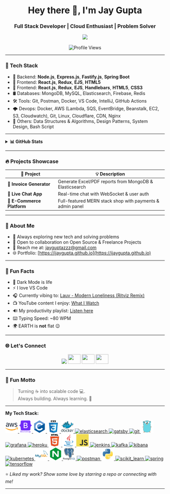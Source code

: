 <h1 align="center">Hey there 👋, I'm Jay Gupta</h1>
<h3 align="center">Full Stack Developer | Cloud Enthusiast | Problem Solver</h3>

<p align="center">
  <img src="https://readme-typing-svg.herokuapp.com?font=Fira+Code&size=22&pause=1000&center=true&vCenter=true&width=500&lines=Full+Stack+Developer;Node.js+%7C+Spring+Boot+%7C+React+Enthusiast;Lifelong+Learner+%F0%9F%93%9A;Let%E2%80%99s+Build+Something+Awesome+Together+%F0%9F%9A%80" />
</p>

<p align="center">
  <img src="https://komarev.com/ghpvc/?username=ijaygupta&label=Profile+Views&color=0e75b6&style=flat" alt="Profile Views" />
</p>

---

### 🚀 Tech Stack
 - 🧠 Backend: **Node.js**, **Express.js**, **Fastify.js**, **Spring Boot**
 - 🎨 Frontend: **React.js**, **Redux**, **EJS**, **HTML5**
 - 🎨 Frontend: **React.js**, **Redux**, **EJS**, **Handlebars**, **HTML5**, **CSS3**
 - 🛢️ Databases: MongoDB, MySQL, Elasticsearch, Firebase, Redis
 - 🛠️ Tools: Git, Postman, Docker, VS Code, IntelliJ, GitHub Actions
 - 🌩 Devops: Docker, AWS (Lambda, SQS, EventBridge, Beanstalk, EC2, S3, Cloudwatch), Git, Linux, Cloudflare, CDN, Nginx
 - 🥽 Others: Data Structures & Algorithms, Design Patterns, System Design, Bash Script 

---

<details>
  <summary><b>📊 GitHub Stats</b></summary>
  <p align="center"> <img src="https://github-readme-stats.vercel.app/api?username=iJaygupta&show_icons=true&theme=gotham" alt="Jay Gupta | Stats" />
</details>



---

### 🔥 Projects Showcase

| 🚀 Project | 💡 Description |
|-----------|----------------|
| 🧾 **Invoice Generator** | Generate Excel/PDF reports from MongoDB & Elasticsearch |
| 💬 **Live Chat App** | Real-time chat with WebSocket & user auth |
| 🛒 **E-Commerce Platform** | Full-featured MERN stack shop with payments & admin panel |

---

### 🧩 About Me

- 🎯 Always exploring new tech and solving problems
- 🤝 Open to collaboration on Open Source & Freelance Projects
- 📧 Reach me at: [jayguptazzz@gmail.com](mailto:jayguptazzz@gmail.com)
- 🌐 Portfolio: [https://ijaygupta.github.io](https://ijaygupta.github.io)

---

### 🎯 Fun Facts

- 🌚 Dark Mode is life
- ⚡ I love VS Code
- 🎧 Currently vibing to: [Lauv - Modern Loneliness (Ritviz Remix)](https://youtu.be/OmF1AY3sO9Q)
- 📺 YouTube content I enjoy: [What I Watch](https://www.youtube.com/channel/UCUuDUW0Y6IQZYDvH1QQBsgA)
- 🔊 My productivity playlist: [Listen here](https://www.youtube.com/playlist?list=PL-Nb4b-00lSC7G4DMrT-YxgVtR9MMgsRV)
- ⌨️ Typing Speed: ~80 WPM
- 🌍 EARTH is <b>not</b> flat 😉

---

### 🌐 Let's Connect

<p align="center">
  <a href="https://ijaygupta.github.io"><img src="https://img.shields.io/badge/-Portfolio-000?style=for-the-badge&logo=vercel&logoColor=white" /></a>
  <a href="https://www.linkedin.com/in/ijaygupta" target="_blank"><img src="https://raw.githubusercontent.com/rahuldkjain/github-profile-readme-generator/master/src/images/icons/Social/linked-in-alt.svg" height="30" width="40" /></a>
  <a href="https://instagram.com/jaygpta" target="_blank"><img src="https://raw.githubusercontent.com/rahuldkjain/github-profile-readme-generator/master/src/images/icons/Social/instagram.svg" height="30" width="40" /></a>
  <a href="https://medium.com/@ijaygupta" target="_blank"><img src="https://raw.githubusercontent.com/rahuldkjain/github-profile-readme-generator/master/src/images/icons/Social/medium.svg" height="30" width="40" /></a>
</p>

---

### 🌟 Fun Motto

> Turning ☕ into scalable code 💻.  
> Always building. Always learning. 🚀

---

**My Tech Stack:**

  <p align="left"> <a href="https://aws.amazon.com" target="_blank" rel="noreferrer"> <img src="https://raw.githubusercontent.com/devicons/devicon/master/icons/amazonwebservices/amazonwebservices-original-wordmark.svg" alt="aws" width="40" height="40"/> </a> <a href="https://getbootstrap.com" target="_blank" rel="noreferrer"> <img src="https://raw.githubusercontent.com/devicons/devicon/master/icons/bootstrap/bootstrap-plain-wordmark.svg" alt="bootstrap" width="40" height="40"/> </a> <a href="https://www.cprogramming.com/" target="_blank" rel="noreferrer"> <img src="https://raw.githubusercontent.com/devicons/devicon/master/icons/c/c-original.svg" alt="c" width="40" height="40"/> </a> <a href="https://www.w3schools.com/css/" target="_blank" rel="noreferrer"> <img src="https://raw.githubusercontent.com/devicons/devicon/master/icons/css3/css3-original-wordmark.svg" alt="css3" width="40" height="40"/> </a> <a href="https://www.docker.com/" target="_blank" rel="noreferrer"> <img src="https://raw.githubusercontent.com/devicons/devicon/master/icons/docker/docker-original-wordmark.svg" alt="docker" width="40" height="40"/> </a> <a href="https://www.elastic.co" target="_blank" rel="noreferrer"> <img src="https://www.vectorlogo.zone/logos/elastic/elastic-icon.svg" alt="elasticsearch" width="40" height="40"/> </a> <a href="https://www.gatsbyjs.com/" target="_blank" rel="noreferrer"> <img src="https://www.vectorlogo.zone/logos/gatsbyjs/gatsbyjs-icon.svg" alt="gatsby" width="40" height="40"/> </a> <a href="https://git-scm.com/" target="_blank" rel="noreferrer"> <img src="https://www.vectorlogo.zone/logos/git-scm/git-scm-icon.svg" alt="git" width="40" height="40"/> </a> <a href="https://golang.org" target="_blank" rel="noreferrer"> <img src="https://raw.githubusercontent.com/devicons/devicon/master/icons/go/go-original.svg" alt="go" width="40" height="40"/> </a> <a href="https://grafana.com" target="_blank" rel="noreferrer"> <img src="https://www.vectorlogo.zone/logos/grafana/grafana-icon.svg" alt="grafana" width="40" height="40"/> </a> <a href="https://heroku.com" target="_blank" rel="noreferrer"> <img src="https://www.vectorlogo.zone/logos/heroku/heroku-icon.svg" alt="heroku" width="40" height="40"/> </a> <a href="https://www.w3.org/html/" target="_blank" rel="noreferrer"> <img src="https://raw.githubusercontent.com/devicons/devicon/master/icons/html5/html5-original-wordmark.svg" alt="html5" width="40" height="40"/> </a> <a href="https://www.java.com" target="_blank" rel="noreferrer"> <img src="https://raw.githubusercontent.com/devicons/devicon/master/icons/java/java-original.svg" alt="java" width="40" height="40"/> </a> <a href="https://developer.mozilla.org/en-US/docs/Web/JavaScript" target="_blank" rel="noreferrer"> <img src="https://raw.githubusercontent.com/devicons/devicon/master/icons/javascript/javascript-original.svg" alt="javascript" width="40" height="40"/> </a> <a href="https://www.jenkins.io" target="_blank" rel="noreferrer"> <img src="https://www.vectorlogo.zone/logos/jenkins/jenkins-icon.svg" alt="jenkins" width="40" height="40"/> </a> <a href="https://kafka.apache.org/" target="_blank" rel="noreferrer"> <img src="https://www.vectorlogo.zone/logos/apache_kafka/apache_kafka-icon.svg" alt="kafka" width="40" height="40"/> </a> <a href="https://www.elastic.co/kibana" target="_blank" rel="noreferrer"> <img src="https://www.vectorlogo.zone/logos/elasticco_kibana/elasticco_kibana-icon.svg" alt="kibana" width="40" height="40"/> </a> <a href="https://kubernetes.io" target="_blank" rel="noreferrer"> <img src="https://www.vectorlogo.zone/logos/kubernetes/kubernetes-icon.svg" alt="kubernetes" width="40" height="40"/> </a> <a href="https://www.mysql.com/" target="_blank" rel="noreferrer"> <img src="https://raw.githubusercontent.com/devicons/devicon/master/icons/mysql/mysql-original-wordmark.svg" alt="mysql" width="40" height="40"/> </a> <a href="https://www.nginx.com" target="_blank" rel="noreferrer"> <img src="https://raw.githubusercontent.com/devicons/devicon/master/icons/nginx/nginx-original.svg" alt="nginx" width="40" height="40"/> <a href="https://www.postgresql.org" target="_blank" rel="noreferrer"> <img src="https://raw.githubusercontent.com/devicons/devicon/master/icons/postgresql/postgresql-original-wordmark.svg" alt="postgresql" width="40" height="40"/> </a> <a href="https://postman.com" target="_blank" rel="noreferrer"> <img src="https://www.vectorlogo.zone/logos/getpostman/getpostman-icon.svg" alt="postman" width="40" height="40"/> </a> <a href="https://www.python.org" target="_blank" rel="noreferrer"> <img src="https://raw.githubusercontent.com/devicons/devicon/master/icons/python/python-original.svg" alt="python" width="40" height="40"/> </a> <a href="https://scikit-learn.org/" target="_blank" rel="noreferrer"> <img src="https://upload.wikimedia.org/wikipedia/commons/0/05/Scikit_learn_logo_small.svg" alt="scikit_learn" width="40" height="40"/> </a> <a href="https://spring.io/" target="_blank" rel="noreferrer"> <img src="https://www.vectorlogo.zone/logos/springio/springio-icon.svg" alt="spring" width="40" height="40"/> </a> <a href="https://www.tensorflow.org" target="_blank" rel="noreferrer"> <img src="https://www.vectorlogo.zone/logos/tensorflow/tensorflow-icon.svg" alt="tensorflow" width="40" height="40"/> </a> </p

---

⭐️ _Liked my work? Show some love by starring a repo or connecting with me!_

---


